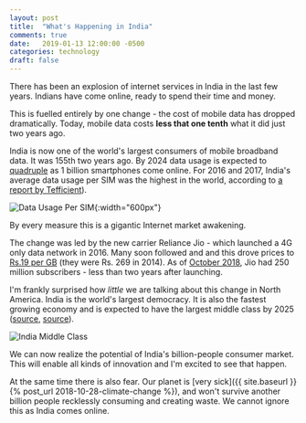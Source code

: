 ```yaml
---
layout: post
title:  "What's Happening in India"
comments: true
date:   2019-01-13 12:00:00 -0500
categories: technology
draft: false
---
```


There has been an explosion of internet services in India in the last few years. Indians have come online, ready to spend their time and money.

This is fuelled entirely by one change - the cost of mobile data has dropped dramatically. Today, mobile data costs **less that one tenth** what it did just two years ago. 

India is now one of the world's largest consumers of mobile broadband data. It was 155th two years ago. By 2024 data usage is expected to [quadruple](https://gadgets.ndtv.com/mobiles/news/india-to-have-1-billion-smartphones-by-2024-data-usage-to-grow-by-4x-ercisson-1954167) as 1 billion smartphones come online. For 2016 and 2017, India's average data usage per SIM was the highest in the world, according to [a report by Tefficient](https://tefficient.com/wp-content/uploads/2018/07/tefficient-industry-analysis-1-2018-mobile-data-usage-and-revenue-FY-2017-per-country-10-July-2018.pdf)).

![Data Usage Per SIM](/assets/img/data-usage-per-sim.png){:width="600px"}

By every measure this is a gigantic Internet market awakening.

The change was led by the new carrier Reliance Jio -  which launched a 4G only data network in 2016. Many soon followed and and this drove prices to [Rs.19 per GB](https://timesofindia.indiatimes.com/business/india-business/indians-gorging-on-mobile-data-usage-goes-up-15-times-in-3-yrs/articleshow/64432913.cms) (they were Rs. 269 in 2014). As of [October 2018](https://www.indiatoday.in/technology/news/story/india-top-mobile-data-consuming-nation-mukesh-ambani-1375253-2018-10-25), Jio had 250 million subscribers - less than two years after launching.

I'm frankly surprised how _little_ we are talking about this change in North America. India is the world's largest democracy. It is also the fastest growing economy and is expected to have the largest middle class by 2025 ([source](https://www.weforum.org/agenda/2016/11/6-surprising-facts-about-india-s-exploding-middle-class/), [source](https://www.financialexpress.com/economy/after-japan-india-poised-to-overtake-us-to-become-2nd-largest-middle-class-market-in-less-than-4-years/1289336/)).

![India Middle Class](/assets/img/india-middle-class.jpg)

We can now realize the potential of India's billion-people consumer market. This will enable all kinds of innovation and I'm excited to see that happen.

At the same time there is also fear. Our planet is [very sick]({{ site.baseurl }}{% post_url 2018-10-28-climate-change %}), and won't survive another billion people recklessly consuming and creating waste. We cannot ignore this as India comes online.